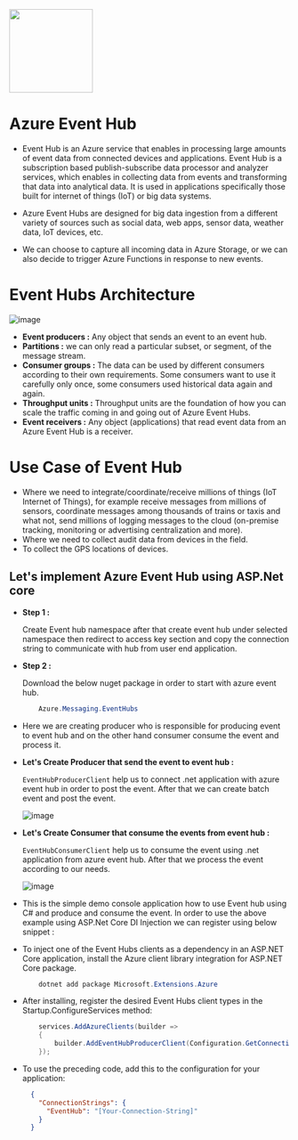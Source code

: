 
<img src="https://github.com/jil1710/readmedemo/assets/125335932/76e579f2-1a7a-481e-9e0a-9530ba68543d" width="150" height="150"/>


# Azure Event Hub

- Event Hub is an Azure service that enables in processing large amounts of event data from connected devices and applications. Event Hub is a subscription based publish-subscribe data processor and analyzer services, which enables in collecting data from events and transforming that data into analytical data. It is used in applications specifically those built for internet of things (IoT) or big data systems.

- Azure Event Hubs are designed for big data ingestion from a different variety of sources such as social data, web apps, sensor data, weather data, IoT devices, etc.

-  We can choose to capture all incoming data in Azure Storage, or we can also decide to trigger Azure Functions in response to new events.


# Event Hubs Architecture

  ![image](https://github.com/jil1710/readmedemo/assets/125335932/b7356d1b-bd4c-4d5c-9b29-8a44fc50241f)

- **Event producers :** Any object that sends an event to an event hub.
- **Partitions :** we can only read a particular subset, or segment, of the message stream.
- **Consumer groups :** The data can be used by different consumers according to their own requirements. Some consumers want to use it carefully only once, some consumers used historical data again and again.
- **Throughput units :** Throughput units are the foundation of how you can scale the traffic coming in and going out of Azure Event Hubs.
- **Event receivers :** Any object (applications) that read event data from an Azure Event Hub is a receiver.


# Use Case of Event Hub

- Where we need to integrate/coordinate/receive millions of things (IoT Internet of Things), for example receive messages from millions of sensors, coordinate messages among thousands of trains or taxis and what not, send millions of logging messages to the cloud (on-premise tracking, monitoring or advertising centralization and more).
- Where we need to collect audit data from devices in the field.
- To collect the GPS locations of devices.


## Let's implement Azure Event Hub using ASP.Net core

- **Step 1 :** 
    
    Create Event hub namespace after that create event hub under selected namespace then redirect to access key section and copy the connection string to communicate with hub from user end application.

- **Step 2 :**

    Download the below nuget package in order to start with azure event hub.

    ```csharp
        Azure.Messaging.EventHubs
    ```

- Here we are creating producer who is responsible for producing event to event hub and on the other hand consumer consume the event and process it.

- **Let's Create Producer that send the event to event hub :**

    `EventHubProducerClient` help us to connect .net application with azure event hub in order to post the event. After that we can create batch event and post the event.

    ![image](https://github.com/jil1710/readmedemo/assets/125335932/0d44bd12-da0b-4c11-bbb2-a9f36334b3f0)


- **Let's Create Consumer that consume the events from event hub :**

  `EventHubConsumerClient` help us to consume the event using .net application from azure event hub. After that we process the event according to our needs.

  ![image](https://github.com/jil1710/readmedemo/assets/125335932/3c3ff554-e77d-4b52-8542-055d0f3af703)

- This is the simple demo console application how to use Event hub using C# and produce and consume the event. In order to use the above example using ASP.Net Core DI Injection we can register using below snippet :

- To inject one of the Event Hubs clients as a dependency in an ASP.NET Core application, install the Azure client library integration for ASP.NET Core package.
 
    ```csharp
        dotnet add package Microsoft.Extensions.Azure
    ```
 - After installing, register the desired Event Hubs client types in the Startup.ConfigureServices method:
   
    ```csharp
        services.AddAzureClients(builder =>
        {
            builder.AddEventHubProducerClient(Configuration.GetConnectionString("EventHubs"));
        });
    ```
- To use the preceding code, add this to the configuration for your application:

  ```json
    {
      "ConnectionStrings": {
        "EventHub": "[Your-Connection-String]"
      }
    }
  ```







    







